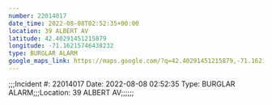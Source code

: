 ```yaml
---
number: 22014017
date_time: 2022-08-08T02:52:35+00:00
location: 39 ALBERT AV
latitude: 42.40291451215879
longitude: -71.16215746438232
type: BURGLAR ALARM
google_maps_link: https://maps.google.com/?q=42.40291451215879,-71.16215746438232
---
```


;;;Incident #: 22014017   Date: 2022-08-08 02:52:35   Type: BURGLAR ALARM;;;Location: 39 ALBERT AV;;;;;;
